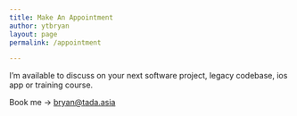 ```yaml
---
title: Make An Appointment
author: ytbryan
layout: page
permalink: /appointment

---
```

I&#8217;m available to discuss on your next software project, legacy codebase, ios app or training course.

Book me -> <bryan@tada.asia>
